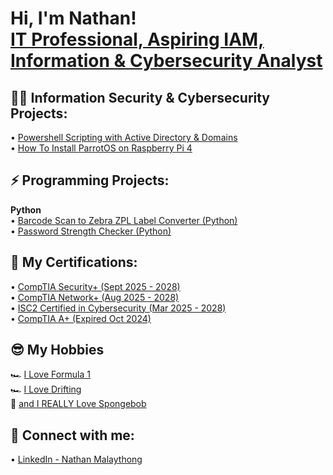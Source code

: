 <h1>Hi, I'm Nathan! <br/> <a href="https://www.linkedin.com/in/nathanmalaythong99/">IT Professional, Aspiring IAM, Information & Cybersecurity Analyst</a>

<h2>👨‍💻 Information Security & Cybersecurity Projects:</h2>
• <a href="https://github.com/ZN6Nate/ADPowershellScripting">Powershell Scripting with Active Directory & Domains </a><br>
• <a href="https://github.com/ZN6Nate/ParrotOS-Install-RPI4">How To Install ParrotOS on Raspberry Pi 4 </a><br>



<h2>⚡ Programming Projects:</h2>
<b>Python </b> <br>
• <a href="https://github.com/ZN6Nate/Barcode2ZPLConverter">Barcode Scan to Zebra ZPL Label Converter (Python) </a><br>
• <a href="https://github.com/ZN6Nate/PasswordStrenghtChecker">Password Strength Checker (Python) </a>

<h2> 📄 My Certifications:</h2>
• <a href="https://www.credly.com/badges/bef9bab5-8dd1-47c6-9f22-a95bdd1e5afa/public_url">CompTIA Security+ (Sept 2025 - 2028) </a> <br>
• <a href="https://www.credly.com/badges/93b0ada9-a584-4b57-8639-26843ed9f8b4/public_url">CompTIA Network+ (Aug 2025 - 2028) </a> <br>
• <a href="https://www.credly.com/badges/90e6656e-95ea-424f-a40e-9b1280e8baa4/public_url">ISC2 Certified in Cybersecurity (Mar 2025 - 2028) </a> <br>
• <a href="https://www.credly.com/badges/6166b6b1-4616-4e64-a641-53b2c23cc452/public_url">CompTIA A+ (Expired Oct 2024) </a>

<h2>😎 My Hobbies </h2>
🏎️ <a href="https://www.youtube.com/watch?v=7U_fFy9vOyY">I Love Formula 1 </a> <br>
🏎️ <a href="https://www.youtube.com/watch?v=V3MEpCUK6Ow">I Love Drifting </a> <br>
🧽 <a href="https://www.youtube.com/watch?v=XSEnkeHsppU">and I REALLY Love Spongebob </a> <br>


<h2> 🤳 Connect with me:</h2>
• <a href="https://www.linkedin.com/in/nathanmalaythong99/">LinkedIn - Nathan Malaythong </a>
